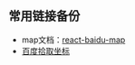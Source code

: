 ## 常用链接备份
- map文档：[react-baidu-map](https://uiwjs.github.io/react-baidu-map/)
- [百度拾取坐标](https://api.map.baidu.com/lbsapi/getpoint/index.html)